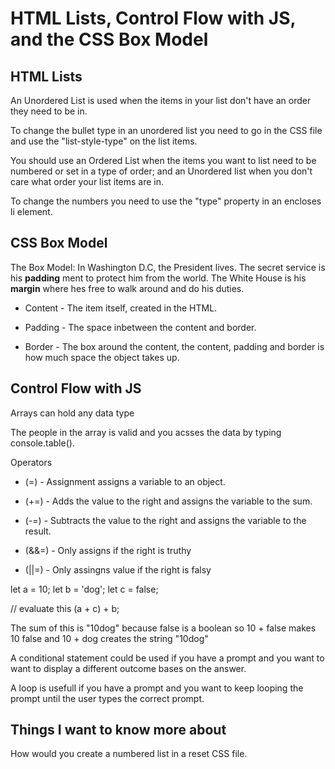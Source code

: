 # HTML Lists, Control Flow with JS, and the CSS Box Model

## HTML Lists

An Unordered List is used when the items in your list don't have an order they need to be in.

To change the bullet type in an unordered list you need to go in the CSS file and use the "list-style-type" on the list items.

You should use an Ordered List when the items you want to list need to be numbered or set in a type of order; and an Unordered list when you don't care what order your list items are in.

To change the numbers you need to use the "type" property in an encloses li element.

## CSS Box Model

The Box Model: In Washington D.C, the President lives. The secret service is his **padding** ment to protect him from the world. The White House is his **margin** where hes free to walk around and do his duties.

* Content - The item itself, created in the HTML.

* Padding - The space inbetween the content and border.

* Border - The box around the content, the content, padding and border is how much space the object takes up.

## Control Flow with JS

Arrays can hold any data type

The people in the array is valid and you acsses the data by typing console.table().

Operators

* (=) - Assignment assigns a variable to an object.

* (+=) - Adds the value to the right and assigns the variable to the sum.

* (-=) - Subtracts the value to the right and assigns the variable to the result.

* (&&=) - Only assigns if the right is truthy

* (||=) - Only assingns value if the right is falsy

let a = 10;
 let b = 'dog';
 let c = false;

 // evaluate this
 (a + c) + b;

 The sum of this is "10dog" because false is a boolean so 10 + false makes 10 false and 10 + dog creates the string "10dog"

A conditional statement could be used if you have a prompt and you want to want to display a different outcome bases on the answer.

A loop is usefull if you have a prompt and you want to keep looping the prompt until the user types the correct prompt.

## Things I want to know more about

How would you create a numbered list in a reset CSS file.
